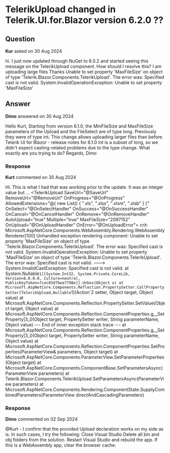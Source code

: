 # TelerikUpload changed in Telerik.UI.for.Blazor version 6.2.0 ??

## Question

**Kur** asked on 30 Aug 2024

hi. I just now updated through NuGet to 6.0.2 and started seeing this message on the TelerikUpload component. How should I resolve this? I am uploading large files Thanks Unable to set property 'MaxFileSize' on object of type 'Telerik.Blazor.Components.TelerikUpload'. The error was: Specified cast is not valid. System.InvalidOperationException: Unable to set property 'MaxFileSize'

## Answer

**Dimo** answered on 30 Aug 2024

Hello Kurt, Starting from version 6.1.0, the MinFileSize and MaxFileSize parameters of the Upload and the FileSelect are of type long. Previously they were of type int. This change allows uploading larger files than before. Telerik UI for Blazor - release notes for 6.1.0 int is a subset of long, so we didn't expect casting-related problems due to the type change. What exactly are you trying to do? Regards, Dimo

### Response

**Kurt** commented on 30 Aug 2024

Hi. This is what I had that was working prior to the update. It was an integer value but ... <TelerikUpload SaveUrl="@SaveUrl" RemoveUrl="@RemoveUrl" OnProgress="@OnProgress" AllowedExtensions="@( new List<string>() { ".xls", ".xlsx", ".xlsm", ".xlsb" } )" OnSelect="@OnSelectHandler" OnSuccess="@OnSuccessHandler" OnCancel="@OnCancelHandler" OnRemove="@OnRemoveHandler" AutoUpload="true" Multiple="true" MaxFileSize="2097152" OnUpload="@OnUploadHandler" OnError="@OnUploadError"> </TelerikUpload> crit: Microsoft.AspNetCore.Components.WebAssembly.Rendering.WebAssemblyRenderer[100] Unhandled exception rendering component: Unable to set property 'MaxFileSize' on object of type 'Telerik.Blazor.Components.TelerikUpload'. The error was: Specified cast is not valid. System.InvalidOperationException: Unable to set property 'MaxFileSize' on object of type 'Telerik.Blazor.Components.TelerikUpload'. The error was: Specified cast is not valid. ---> System.InvalidCastException: Specified cast is not valid. at System.Nullable`1[[System.Int32, System.Private.CoreLib, Version=8.0.0.0, Culture=neutral, PublicKeyToken=7cec85d7bea7798e]].Unbox(Object o) at Microsoft.AspNetCore.Components.Reflection.PropertySetter.CallPropertySetter[TelerikUpload,Nullable`1](Action`2 setter, Object target, Object value) at Microsoft.AspNetCore.Components.Reflection.PropertySetter.SetValue(Object target, Object value) at Microsoft.AspNetCore.Components.Reflection.ComponentProperties.<SetProperties>g__SetProperty|3_0(Object target, PropertySetter writer, String parameterName, Object value) --- End of inner exception stack trace --- at Microsoft.AspNetCore.Components.Reflection.ComponentProperties.<SetProperties>g__SetProperty|3_0(Object target, PropertySetter writer, String parameterName, Object value) at Microsoft.AspNetCore.Components.Reflection.ComponentProperties.SetProperties(ParameterView& parameters, Object target) at Microsoft.AspNetCore.Components.ParameterView.SetParameterProperties(Object target) at Microsoft.AspNetCore.Components.ComponentBase.SetParametersAsync(ParameterView parameters) at Telerik.Blazor.Components.TelerikUpload.SetParametersAsync(ParameterView parameters) at Microsoft.AspNetCore.Components.Rendering.ComponentState.SupplyCombinedParameters(ParameterView directAndCascadingParameters)

### Response

**Dimo** commented on 02 Sep 2024

@Kurt - I confirm that the provided Upload declaration works on my side as is. In such cases, I try the following: Close Visual Studio Delete all bin and obj folders from the solution. Restart Visual Studio and rebuild the app. If this is a WebAssembly app, clear the browser cache.
